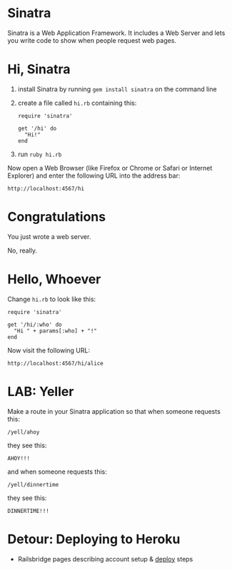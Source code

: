 <!-- next_step "extra" -->

# Sinatra

Sinatra is a Web Application Framework. It includes a Web Server and lets you write code to show when people request web pages.

# Hi, Sinatra

1.  install Sinatra by running `gem install sinatra` on the command line

2.  create a file called `hi.rb` containing this:

        require 'sinatra'

        get '/hi' do
          "Hi!"
        end

3.  run `ruby hi.rb`

Now open a Web Browser (like Firefox or Chrome or Safari or Internet Explorer) and enter the following URL into the address bar:

    http://localhost:4567/hi

# Congratulations

You just wrote a web server.

No, really.

# Hello, Whoever

Change `hi.rb` to look like this:

    require 'sinatra'

    get '/hi/:who' do
      "Hi " + params[:who] + "!"
    end

Now visit the following URL:

    http://localhost:4567/hi/alice

# LAB: Yeller

Make a route in your Sinatra application so that when someone requests this:

    /yell/ahoy

they see this:

    AHOY!!!

and when someone requests this:

    /yell/dinnertime

they see this:

    DINNERTIME!!!

# Detour: Deploying to Heroku

- Railsbridge pages describing account setup & <a href="/installfest/deploy_a_rails_app">deploy</a> steps
